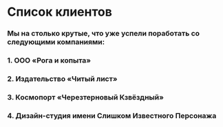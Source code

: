 # Список клиентов
### Мы на столько крутые, что уже успели поработать со следующими компаниями:

### 1. ООО «Рога и копыта»
### 2. Издательство «Читый лист»
### 3. Космопорт «Черезтерновый Кзвёздный»
### 4. Дизайн-студия имени Слишком Известного Персонажа

